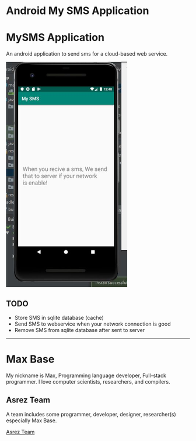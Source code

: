 # Android My SMS Application

# MySMS Application

An android application to send sms for a cloud-based web service.

![my sms app android - screenshot1](screenshot1.jpg)

## TODO

- Store SMS in sqlite database (cache)
- Send SMS to webservice when your network connection is good
- Remove SMS from sqlite database after sent to server

---------

# Max Base

My nickname is Max, Programming language developer, Full-stack programmer. I love computer scientists, researchers, and compilers.

## Asrez Team

A team includes some programmer, developer, designer, researcher(s) especially Max Base.

[Asrez Team](https://www.asrez.com/)
